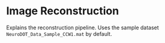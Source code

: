 # Image Reconstruction

Explains the reconstruction pipeline. Uses the sample dataset `NeuroDOT_Data_Sample_CCW1.mat` by default.
